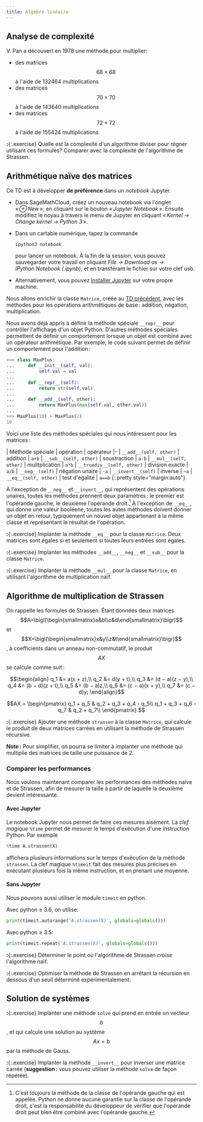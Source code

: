```yaml
---
title: Algèbre linéaire
---
```


## Analyse de complexité

V. Pan a découvert en 1978 une méthode pour multiplier:
- des matrices $$68 × 68$$ à l'aide de 132464 multiplications
- des matrices $$70 × 70$$ à l'aide de 143640 multiplications
- des matrices $$72 × 72$$ à l'aide de 155424 multiplications

**:**{:.exercise} Quelle est la complexité d'un algorithme diviser pour
régner utilisant ces formules?  Comparer avec la complexité de
l'algorithme de Strassen.


## Arithmétique naïve des matrices

Ce TD est à développer **de préférence** dans un *notebook* Jupyter.

- Dans SageMathCloud, créez un nouveau notebook via l'onglet
  _« ⊕ New »_, en cliquant sur le bouton _« Jupyter Notebook »_.
  Ensuite modifiez le noyau à travers le menu de Jupyter en cliquant
  _« Kernel → Change kernel → Python 3 »_.

- Dans un cartable numérique, tapez la commande
  
  ~~~
  ipython3 notebook
  ~~~
  
  pour lancer un notebook. À la fin de la session, vous pouvez
  sauvegarder votre travail en cliquant _File → Download as →
  IPython Notebook (.ipynb)_, et en transférant le fichier sur votre
  clef usb.

- Alternativement, vous pouvez
  [installer Jupyter](http://jupyter.readthedocs.org/en/latest/install.html)
  sur votre propre machine.


Nous allons enrichir la classe `Matrice`, créée au
[TD précédent](graphes2), avec les méthodes pour les opérations
arithmétiques de base : addition, négation, multiplication.

Nous avons déjà appris à définir la méthode spéciale `__repr__` pour
contrôler l'affichage d'un objet Python. D'autres méthodes spéciales
permettent de définir un comportement lorsque un objet est combiné
avec un opérateur arithmétique.  Par exemple, le code suivant permet
de définir un comportement pour l'addition :

~~~python
>>> class MaxPlus:
...     def __init__(self, val):
...         self.val = val
... 
...     def __repr__(self):
...         return str(self.val)
... 
...     def __add__(self, other):
...         return MaxPlus(max(self.val, other.val))
... 
>>> MaxPlus(10) + MaxPlus(2)
10
~~~

Voici une liste des méthodes spéciales qui nous intéressent pour les
matrices :

| Méthode spéciale | opération | opérateur
|-
| `__add__(self, other)` | addition | `a+b`
| `__sub__(self, other)` | soustraction | `a-b`
| `__mul__(self, other)` | mulitplication | `a*b`
| `__truediv__(self, other)` | division exacte | `a/b`
| `__neg__(self)` | négation unaire | `-a`
| `__invert__(self)` | inverse | `~a`
| `__eq__(self, other)` | test d'égalité | `a==b`
{:.pretty style="margin:auto"}

À l'exception de `__neg__` et `__invert__`, qui représentent des
opérations unaires, toutes les méthodes prennent deux paramètres : le
premier est l'opérande gauche, le deuxième l'opérande
droit.[^operands] À l'exception de `__eq__`, qui donne une valeur
booléene, toutes les autes méthodes doivent donner un objet en retour,
typiquement un nouvel objet appartenant à la même classe et
représentant le résultat de l'opération.

[^operands]: C'est toujours la méthode de la classe de l'opérande
	gauche qui est appelée. Python ne donne aucune garantie sur la classe
	de l'opérande droit, c'est la responsabilité du développeur de
	vérifier que l'opérande droit peut bien être combiné avec l'opérande
	gauche.

**:**{:.exercise} Implanter la méthode `__eq__` pour la classe
`Matrice`. Deux matrices sont égales si et seulement si toutes leurs
entrées sont égales.

**:**{:.exercise} Implanter les méthodes `__add__`, `__neg__` et
`__sub__` pour la classe `Matrice`.

**:**{:.exercise} Implanter la méthode `__mul__` pour la classe
`Matrice`, en utilisant l'algorithme de multiplication naïf.


## Algorithme de multiplication de Strassen

On rappelle les formules de Strassen. Étant données deux matrices
$$A=\bigl(\begin{smallmatrix}a&b\\c&d\end{smallmatrix}\bigr)$$ et
$$X=\bigl(\begin{smallmatrix}x&y\\z&t\end{smallmatrix}\bigr)$$, à
coefficients dans un anneau non-commutatif, le produit $$AX$$ se
calcule comme suit :

$$\begin{align}
q_1 &= a(x + z),\\
q_2 &= d(y + t),\\
q_3 &= (d − a)(z − y),\\
q_4 &= (b − d)(z + t),\\
q_5 &= (b − a)z,\\
q_6 &= (c − a)(x + y),\\
q_7 &= (c − d)y;
\end{align}$$

$$AX = \begin{pmatrix}
q_1 + q_5 & q_2 + q_3 + q_4 - q_5\\
q_1 + q_3 + q_6 - q_7 & q_2 + q_7\\
\end{pmatrix}.$$

**:**{:.exercise} Ajouter une méthode `strassen` à la classe
`Matrice`, qui calcule le produit de deux matrices carrées en
utilisant la méthode de Strassen récursive.

**Note :** Pour simplifier, on pourra se limiter à implanter une
méthode qui multiplie des matrices de taille une puissance de 2.

### Comparer les performances

Nous voulons maintenant comparer les performances des méthodes naïve
et de Strassen, afin de mesurer la taille à partir de laquelle la
deuxième devient intéressante.

#### Avec Jupyter

Le notebook Jupyter nous permet de faire ces mesures aisément. La
*clef magique* `%time` permet de mesurer le temps d'exécution d'une
instruction Python. Par exemple

~~~python
%time A.strassen(X)
~~~

affichera plusieurs informations sur le temps d'exécution de la
méthode `strassen`. La clef magique `%timeit` fait des mesures plus
précises en exécutant plusieurs fois la même instruction, et en
prenant une moyenne.

#### Sans Jupyter

Nous pouvons aussi utiliser le module `timeit` en python.

Avec python ≥ 3.6, on utilise:
~~~python
print(timeit.autorange('A.strassen(X)', globals=globals()))
~~~

Avec python ≥ 3.5:
~~~python
print(timeit.repeat('A.strassen(X)', globals=globals()))
~~~


**:**{:.exercise} Déterminer le point où l'algorithme de Strassen
*croise* l'algorithme naïf.

**:**{:.exercise} Optimiser la méthode de Strassen en arrêtant la
récursion en dessous d'un seuil déterminé expérimentalement.

## Solution de systèmes

**:**{:.exercise} Implanter une méthode `solve` qui prend en entrée un
vecteur $$b$$, et qui calcule une solution au système $$Ax=b$$ par la
méthode de Gauss.

**:**{:.exercise} Implanter la méthode `__invert__` pour inverser une
matrice carrée (**suggestion :** vous pouvez utiliser la méthode
`solve` de façon répétée).
